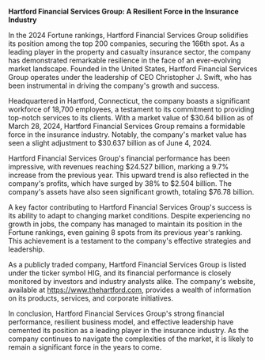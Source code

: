 **Hartford Financial Services Group: A Resilient Force in the Insurance Industry**

In the 2024 Fortune rankings, Hartford Financial Services Group solidifies its position among the top 200 companies, securing the 166th spot. As a leading player in the property and casualty insurance sector, the company has demonstrated remarkable resilience in the face of an ever-evolving market landscape. Founded in the United States, Hartford Financial Services Group operates under the leadership of CEO Christopher J. Swift, who has been instrumental in driving the company's growth and success.

Headquartered in Hartford, Connecticut, the company boasts a significant workforce of 18,700 employees, a testament to its commitment to providing top-notch services to its clients. With a market value of $30.64 billion as of March 28, 2024, Hartford Financial Services Group remains a formidable force in the insurance industry. Notably, the company's market value has seen a slight adjustment to $30.637 billion as of June 4, 2024.

Hartford Financial Services Group's financial performance has been impressive, with revenues reaching $24.527 billion, marking a 9.7% increase from the previous year. This upward trend is also reflected in the company's profits, which have surged by 38% to $2.504 billion. The company's assets have also seen significant growth, totaling $76.78 billion.

A key factor contributing to Hartford Financial Services Group's success is its ability to adapt to changing market conditions. Despite experiencing no growth in jobs, the company has managed to maintain its position in the Fortune rankings, even gaining 8 spots from its previous year's ranking. This achievement is a testament to the company's effective strategies and leadership.

As a publicly traded company, Hartford Financial Services Group is listed under the ticker symbol HIG, and its financial performance is closely monitored by investors and industry analysts alike. The company's website, available at https://www.thehartford.com, provides a wealth of information on its products, services, and corporate initiatives.

In conclusion, Hartford Financial Services Group's strong financial performance, resilient business model, and effective leadership have cemented its position as a leading player in the insurance industry. As the company continues to navigate the complexities of the market, it is likely to remain a significant force in the years to come.